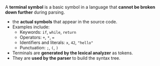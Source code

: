 A **terminal symbol** is a basic symbol in a language that **cannot be broken down further** during parsing. 
- the **actual symbols** that appear in the source code.
- Examples include:
  - Keywords: `if`, `while`, `return`
  - Operators: `+`, `*`, `=`
  - Identifiers and literals: `x`, `42`, `"hello"`
  - Punctuation: `;`, `(`, `)`
- Terminals are **generated by the lexical analyzer** as tokens.
- They are **used by the parser** to build the syntax tree.
